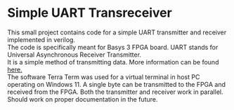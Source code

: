 # Simple UART Transreceiver 
This small project contains code for a simple UART transmitter and receiver implemented in verilog.<br>
The code is specifically meant for Basys 3 FPGA board. UART stands for Universal Asynchronous Receiver Transmitter.<br> It is a simple method of transmitting data.
More information can be found [here.](https://en.wikipedia.org/wiki/Universal_asynchronous_receiver-transmitter)<br>
The software Terra Term was used for a virtual terminal in host PC operating on Windows 11. A single byte can be transmitted to the FPGA and received from the FPGA. Both the transmitter and receiver work in parallel.<br> Should work on proper documentation in the future.
